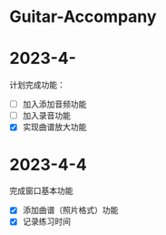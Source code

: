 # Guitar-Accompany

# 2023-4-

计划完成功能：

- [ ]  加入添加音频功能
- [ ]  加入录音功能
- [x]  实现曲谱放大功能

# 2023-4-4

完成窗口基本功能

- [x]  添加曲谱（照片格式）功能
- [x]  记录练习时间